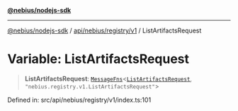 [**@nebius/nodejs-sdk**](../../../../../README.md)

***

[@nebius/nodejs-sdk](../../../../../README.md) / [api/nebius/registry/v1](../README.md) / ListArtifactsRequest

# Variable: ListArtifactsRequest

> **ListArtifactsRequest**: [`MessageFns`](../../../../../runtime/protos/core/interfaces/MessageFns.md)\<[`ListArtifactsRequest`](../interfaces/ListArtifactsRequest.md), `"nebius.registry.v1.ListArtifactsRequest"`\>

Defined in: src/api/nebius/registry/v1/index.ts:101
